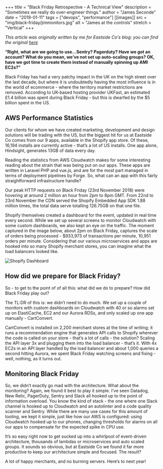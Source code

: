 +++
title = "Black Friday Retrospective - A Technical View"
description = "Sometimes we really do over-engineer things."
author = "James Seconde"
date = "2019-01-11"
tags = ["devops", "performance"]
[[images]]
  src = "img/black-friday/jimmonitors.jpg"
  alt = "James at the controls"
  stretch = "Vertical"
+++

_This article was originally written by me for Eastside Co's blog: you can find the original [here](https://eastsideco.com/blog/black-friday-technical-view)_

**“Right, what are we going to use...Sentry? Pagerduty? Have we got an account? What do you mean, we’ve not set up auto-scaling groups? OK, have we got time to create them instead of manually spinning up AMI EC2s?”**

Black Friday has had a very patchy impact in the UK on the high street over the last decade, but where it is undoubtedly having the most influence is in the world of ecommerce - where the territory market restrictions are removed. According to UK-based hosting provider UKFast, an estimated £1.4 billion was spent during Black Friday - but this is dwarfed by the $5 billion spent in the US.

## AWS Performance Statistics

Our clients for whom we have created marketing, development and design solutions will be trading with the US, but the biggest hit for us at Eastside Co comes from our 9 apps, available in the Shopify app store. Of these, 16,194 installs are currently active - that’s a lot of US installs. One app alone, Hindsight, generates 13GB of data every day.

Reading the statistics from AWS Cloudwatch makes for some interesting reading about the strain that was being put on our apps. These apps are written in Laravel PHP and vue.js, and are for the most part managed in terms of deployment pipelines by Forge. So, what can an app with this fairly straightforward infrastructure handle?

Our peak HTTP requests on Black Friday (23rd November 2018) were hovering at around 2 million an hour from 2pm to 8pm GMT. From 22nd to 23rd November the CDN served the Shopify Embedded App SDK 1.88 million times, the total data serve totalling 126.75GB on that one file.

Shopify themselves created a dashboard for the event, updated in real time every second. While we set up several screens to monitor Cloudwatch with some custom dashboards, we also kept an eye on the traffic. The moment captured in the image below, about 2pm on Black Friday, captures the scale of orders being processed - $933,973 of transactions per minute, 10,951 orders per minute. Considering that our various microservices and apps are hooked into so many Shopify merchant stores, you can imagine what the load balancers looked like.

![Shopify Dashboard](img/black-friday/esc_trading.jpg)

## How did we prepare for Black Friday?

So - to get to the point of of all this: what did we do to prepare? How did Black Friday play out?

The TL:DR of this is: we didn’t need to do much. We set up a couple of monitors with custom dashboards on Cloudwatch with 40 or so alarms set up on ElastiCache, EC2 and our Aurora RDSs, and only scaled up one app manually - CartConvert.

CartConvert is installed on 2,200 merchant stores at the time of writing; it runs a recommendation engine that generates API calls to Shopify wherever the code is called on your store - that’s a lot of calls - the solution? Scaling the API layer 3x and plugging them into the load balancer - that’s it. With 4x EC2s in an API layer handled by the load balancer and about 1,000 queries a second hitting Aurora, we spent Black Friday watching screens and fixing - well, nothing, as it turns out.

## Monitoring Black Friday

So, we didn’t exactly go mad with the architecture. What about the monitoring? Again, we found it best to play it simple. I’ve seen Datadog, New Relic, PagerDuty, Sentry and Slack all hooked up to the point of information overload. You know the kind of stack - the one where one Slack channel is hooked up to Cloudwatch and an autolinter and a code quality scanner and Sentry. While there are many use cases for this amount of tooling, we kept it simple, just like how our AWS is configured: using Cloudwatch hooked up to our phones, changing thresholds for alarms on all our apps to compensate for the expected spike in CPU use.

It’s so easy right now to get sucked up into a whirlpool of event-driven architecture, thousands of lambdas or microservices and auto scaled groups. It sounds so obvious, but at Eastside Co we found it far more productive to keep our architecture simple and focused. The result?

A lot of happy merchants, and no burning servers. Here’s to next year!
